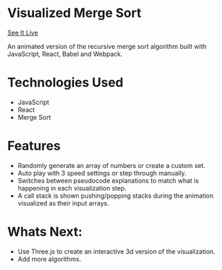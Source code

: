 # Visualized Merge Sort
[See It Live](https://visualizing-merge-sort.web.app/)  

An animated version of the recursive merge sort algorithm built with JavaScript, React, Babel and Webpack.


# Technologies Used
* JavaScript
* React
* Merge Sort

# Features
* Randomly generate an array of numbers or create a custom set.
* Auto play with 3 speed settings or step through manually.
* Switches between pseudocode explanations to match what is happening in each visualization step.
* A call stack is shown pushing/popping stacks during the animation visualized as their input arrays.

# Whats Next:
* Use Three.js to create an interactive 3d version of the visualization.
* Add more algorithms.
